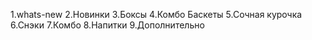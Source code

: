 

1.whats-new
2.Новинки
3.Боксы
4.Комбо Баскеты
5.Сочная курочка
6.Снэки
7.Комбо
8.Напитки
9.Дополнительно